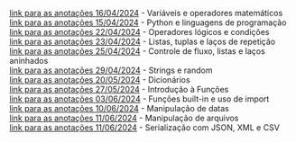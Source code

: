 
[link para as anotações 16/04/2024](2024_04_16/notes.md) - Variáveis e operadores matemáticos
<br>[link para as anotações 15/04/2024](2024_04_15/test.md) - Python e linguagens de programação
<br>[link para as anotações 22/04/2024](2024_04_22/notes.md) - Operadores lógicos e condições
<br>[link para as anotações 23/04/2024](2024_04_23/notes.md) - Listas, tuplas e laços de repetição
<br>[link para as anotações 25/04/2024](2024_04_25/notes.md) - Controle de fluxo, listas e laços aninhados
<br>[link para as anotações 29/04/2024](2024_04_29/notes.md) - Strings e random 
<br>[link para as anotações 20/05/2024](2024_05_20/notes.md) - Dicionários
<br>[link para as anotações 27/05/2024](2024_05_27/notes.md) - Introdução à Funções
<br>[link para as anotações 03/06/2024](2024_06_03/notes.md) - Funções built-in e uso de import
<br>[link para as anotações 10/06/2024](2024_06_10/notes.md) -  Manipulação de datas
<br>[link para as anotações 11/06/2024](2024_06_11/notes.md) -  Manipulação de arquivos
<br>[link para as anotações 11/06/2024](2024_06_17/notes.md) -  Serialização com JSON, XML e CSV